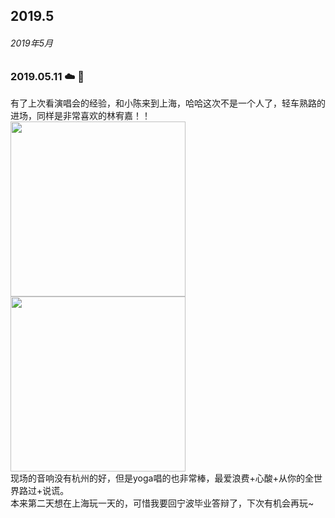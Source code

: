 ## 2019.5

###### 2019年5月

### 2019.05.11 ☁️ 🤔
有了上次看演唱会的经验，和小陈来到上海，哈哈这次不是一个人了，轻车熟路的进场，同样是非常喜欢的林宥嘉！！<br />
<img src="http://cdn.chenyingshuang.cn/life/diary/2019-05-11-1.jpg" height="280"/>
<img src="http://cdn.chenyingshuang.cn/life/diary/2019-05-11-2.jpg" height="280"/> <br />
现场的音响没有杭州的好，但是yoga唱的也非常棒，最爱浪费+心酸+从你的全世界路过+说谎。<br />
本来第二天想在上海玩一天的，可惜我要回宁波毕业答辩了，下次有机会再玩~<br />